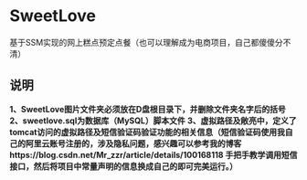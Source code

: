 # SweetLove
基于SSM实现的网上糕点预定点餐（也可以理解成为电商项目，自己都傻傻分不清）
## 说明
**1、SweetLove图片文件夹必须放在D盘根目录下，并删除文件夹名字后的括号**
**2、sweetlove.sql为数据库（MySQL）脚本文件**
**3、虚拟路径及敞亮中，定义了tomcat访问的虚拟路径及短信验证码验证功能的相关信息（短信验证码使用我自己的阿里云账号注册的，涉及隐私问题，感兴趣可以参考我的博客https://blog.csdn.net/Mr_zzr/article/details/100168118 手把手教学调用短信接口，然后将项目中常量声明的信息换成自己的即可完美运行。）**



